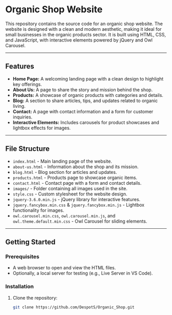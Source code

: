 # Organic Shop Website

This repository contains the source code for an organic shop website. The website is designed with a clean and modern aesthetic, making it ideal for small businesses in the organic products sector. It is built using HTML, CSS, and JavaScript, with interactive elements powered by jQuery and Owl Carousel.

---

## Features

- **Home Page:** A welcoming landing page with a clean design to highlight key offerings.
- **About Us:** A page to share the story and mission behind the shop.
- **Products:** A showcase of organic products with categories and details.
- **Blog:** A section to share articles, tips, and updates related to organic living.
- **Contact:** A page with contact information and a form for customer inquiries.
- **Interactive Elements:** Includes carousels for product showcases and lightbox effects for images.

---

## File Structure

- `index.html` - Main landing page of the website.
- `about-us.html` - Information about the shop and its mission.
- `blog.html` - Blog section for articles and updates.
- `products.html` - Products page to showcase organic items.
- `contact.html` - Contact page with a form and contact details.
- `images/` - Folder containing all images used in the site.
- `style.css` - Custom stylesheet for the website design.
- `jquery-3.6.0.min.js` - jQuery library for interactive features.
- `jquery.fancybox.min.css` & `jquery.fancybox.min.js` - Lightbox functionality for images.
- `owl.carousel.min.css`, `owl.carousel.min.js`, and `owl.theme.default.min.css` - Owl Carousel for sliding elements.

---

## Getting Started

### Prerequisites

- A web browser to open and view the HTML files.
- Optionally, a local server for testing (e.g., Live Server in VS Code).

### Installation

1. Clone the repository:
   ```bash
   git clone https://github.com/DespotS/Organic_Shop.git
